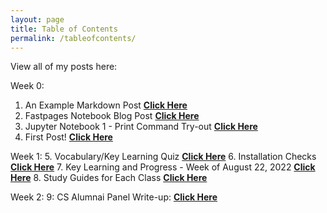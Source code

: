 ```yaml
---
layout: page
title: Table of Contents
permalink: /tableofcontents/
---
```


View all of my posts here: 

Week 0: 
1. An Example Markdown Post **[Click Here](https://sreejagangapuram.github.io/Sreeja-Gangapuram/markdown/2020/01/14/test-markdown-post.html)**
2. Fastpages Notebook Blog Post **[Click Here](https://sreejagangapuram.github.io/Sreeja-Gangapuram/jupyter/2020/02/20/test.html)**
3. Jupyter Notebook 1 - Print Command Try-out **[Click Here](https://sreejagangapuram.github.io/Sreeja-Gangapuram/2022/08/20/first-markup-notebook.html)**
4. First Post! **[Click Here](https://sreejagangapuram.github.io/Sreeja-Gangapuram/markdown/2022/08/20/first-post.html)**

Week 1: 
5. Vocabulary/Key Learning Quiz **[Click Here](https://sreejagangapuram.github.io/Sreeja-Gangapuram/2022/08/25/quiz-notebook1.html)**
6. Installation Checks **[Click Here](https://sreejagangapuram.github.io/Sreeja-Gangapuram/techtalk/bash_checks)**
7. Key Learning and Progress - Week of August 22, 2022 **[Click Here](https://sreejagangapuram.github.io/Sreeja-Gangapuram/markdown/2022/08/28/keylearning.html)** 
8. Study Guides for Each Class **[Click Here](https://sreejagangapuram.github.io/Sreeja-Gangapuram/markdown/2022/08/28/studyguides.html)**

Week 2: 
9: CS Alumnai Panel Write-up: **[Click Here](https://sreejagangapuram.github.io/Sreeja-Gangapuram/markdown/2022/08/29/pannel-write-up.html)** 